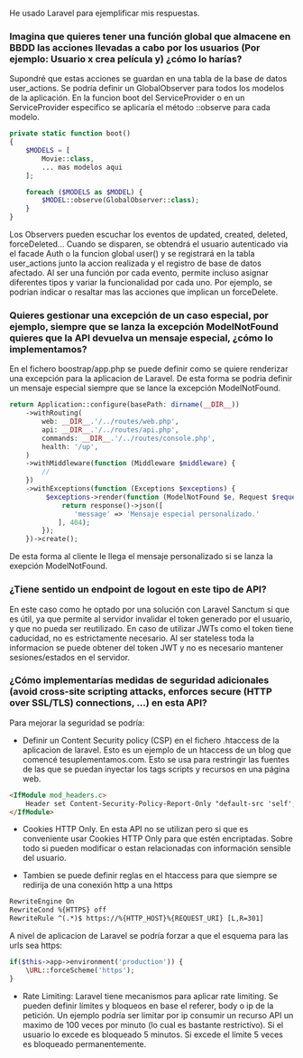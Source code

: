 He usado Laravel para ejemplificar mis respuestas.

### Imagina que quieres tener una función global que almacene en BBDD las acciones llevadas a cabo por los usuarios (Por ejemplo: Usuario x crea película y) ¿cómo lo harías?

Supondré que estas acciones se guardan en una tabla de la base de datos user_actions. Se podría definir un GlobalObserver para todos los modelos de la aplicación. En la funcion boot del ServiceProvider o en un ServiceProvider especifico se aplicaría el método ::observe para cada modelo.

```php
private static function boot()
{
    $MODELS = [
        Movie::class,
        ... mas modelos aqui
    ];

    foreach ($MODELS as $MODEL) {
        $MODEL::observe(GlobalObserver::class);
    }
}
```

Los Observers pueden escuchar los eventos de updated, created, deleted, forceDeleted... Cuando se disparen, se obtendrá el usuario autenticado via el facade Auth o la funcion global user() y se registrará en la tabla user_actions junto la accion realizada y el registro de base de datos afectado. Al ser una función por cada evento, permite incluso asignar diferentes tipos y variar la funcionalidad por cada uno. Por ejemplo, se podrian indicar o resaltar mas las acciones que implican un forceDelete.

### Quieres gestionar una excepción de un caso especial, por ejemplo, siempre que se lanza la excepción ModelNotFound quieres que la API devuelva un mensaje especial, ¿cómo lo implementamos?

En el fichero boostrap/app.php se puede definir como se quiere renderizar una excepción para la aplicacion de Laravel. De esta forma se podria definir un mensaje especial siempre que se lance la excepción ModelNotFound.

```php
return Application::configure(basePath: dirname(__DIR__))
    ->withRouting(
        web: __DIR__.'/../routes/web.php',
        api: __DIR__.'/../routes/api.php',
        commands: __DIR__.'/../routes/console.php',
        health: '/up',
    )
    ->withMiddleware(function (Middleware $middleware) {
        //
    })
    ->withExceptions(function (Exceptions $exceptions) {
         $exceptions->render(function (ModelNotFound $e, Request $request) {
             return response()->json([
                'message' => 'Mensaje especial personalizado.'
            ], 404);
        });
    })->create();
```
De esta forma al cliente le llega el mensaje personalizado si se lanza la exepción ModelNotFound.

### ¿Tiene sentido un endpoint de logout en este tipo de API?

En este caso como he optado por una solución con Laravel Sanctum si que es útil, ya que permite al servidor invalidar el token generado por el usuario, y que no pueda ser reutilizado. En caso de utilizar JWTs como el token tiene caducidad, no es estrictamente necesario. Al ser stateless toda la informacion se puede obtener del token JWT y no es necesario mantener sesiones/estados en el servidor.

### ¿Cómo implementarías medidas de seguridad adicionales (avoid cross-site scripting attacks, enforces secure (HTTP over SSL/TLS) connections, ...) en esta API?

Para mejorar la seguridad se podría:
- Definir un Content Security policy (CSP) en el fichero .htaccess de la aplicacion de laravel. Esto es un ejemplo de un htaccess de un blog que comencé tesuplementamos.com. Esto se usa para restringir las fuentes de las que se puedan inyectar los tags scripts y recursos en una página web.

```html
<IfModule mod_headers.c>
    Header set Content-Security-Policy-Report-Only "default-src 'self'; script-src 'self' www.google-analytics.com www.googletagmanager.com; img-src 'self' www.googleadservices.com; font-src 'self' fonts.googleapis.com fonts.gstatic.com fonts.bunny.net; style-src 'self' fonts.googleapis.com fonts.bunny.net; connect-src 'self' https://region1.google-analytics.com https://www.google-analytics.com;"
</IfModule>
```

- Cookies HTTP Only. En esta API no se utilizan pero si que es conveniente usar Cookies HTTP Only para que estén encriptadas. Sobre todo si pueden modificar o estan relacionadas con información sensible del usuario.

- Tambien se puede definir reglas en el htaccess para que siempre se redirija de una conexión http a una https

```html
RewriteEngine On
RewriteCond %{HTTPS} off
RewriteRule ^(.*)$ https://%{HTTP_HOST}%{REQUEST_URI} [L,R=301]
```
A nivel de aplicacion de Laravel se podría forzar a que el esquema para las urls sea https:

```php
if($this->app->environment('production')) {
    \URL::forceScheme('https');
}
```

- Rate Limiting: Laravel tiene mecanismos para aplicar rate limiting. Se pueden definir límites y bloqueos en base el referer, body o ip de la petición. Un ejemplo podría ser limitar por ip consumir un recurso API un maximo de 100 veces por minuto (lo cual es bastante restrictivo). Si el usuario lo excede es bloqueado 5 minutos. Si excede el límite 5 veces es bloqueado permanentemente.
